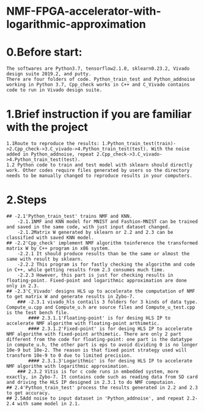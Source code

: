 # NMF-FPGA-accelerator-with-logarithmic-approximation

# 0.Before start: 
	The softwares are Python3.7, tensorflow2.1.0, sklearn0.23.2, Vivado design suite 2019.2, and putty.
	There are four folders of code. Python_train_test and Python_addnoise working in Python 3.7, Cpp_check works in C++ and C_Vivado contains code to run in Vivado design suite.

# 1.Brief instruction if you are familiar with the project
	1.1Route to reproduce the results: 1.Python_train_test(train)->2.Cpp_check->3.C_vivado->4.Python_train_test(test). With the noise added in Python_addnoise, repeat 2.Cpp_check->3.C_vivado->4.Python_train_test(test).
	1.2 Python code to train and test model with sklearn should directly work. Other codes require files generated by users so the directory needs to be manually changed to reproduce results in your computers.

# 2.Steps
	## -2.1'Python_train_test' trains NMF and KNN. 
		-2.1.1NMF and KNN model for MNIST and Fashion-MNIST can be trained and saved in the same code, with just input dataset changed.
		-2.1.2Matrix W generated by sklearn or 2.2 and 2.3 can be classified with saved KNN model. 
	## -2.2'Cpp_check' implement NMF algorithm toinference the transformed matrix W by C++ program in x86 system.
		-2.2.1 It should produce results than be the same or almost the same with result by sklearn.
		-2.2.2 This program is for fastly checking the algorithm and code in C++, while getting results from 2.3 consumes much time.
		-2.2.3 However, this part is just for checking results in floating-point. Fixed-point and logarithmic approximation are done only in 2.3.
	## -2.3'C_Vivado' designs HLS up to accelerate the computation of NMF to get matrix W and generate results in Zybo-7.
		### -2.3.1 vivado_hls contails 3 folders for 3 kinds of data type. Compute_u.cpp and Compute_u.h are source files and Compute_u_test.cpp is the test bench file.
			#### 2.3.1.1'Floating-point' is for desing HLS IP to accelerate NMF algorithm with floating-point arthimetic.
			#### 2.3.1.2'Fixed-point' is for desing HLS IP to accelerate NMF algorithm with fixed-point arthimetic. There are only 2 part different from the code for floating-point: one part is the datatype in compute_u.h, the other part is eps to avoid dividing 0 is no longer 10e-9 but 10e-2. The reason is that fixed point strategy used will transform 10e-9 to 0 due to limited precision.
			#### 2.3.1.3'Logarithmic' is for desing HLS IP to accelerate NMF algorithm with logarithmic approximation.
		### 2.3.2 Vitis is for c code runs in embedded system, more exactly, in Zybo-7. It contains code such as reading data from SD card and driving the HLS IP designed in 2.3.1 to do NMF computaion.	
	## 2.4'Python_train_test' process the results generated in 2.2 and 2.3 to get accuracy.
	## 2.5Add noise to input dataset in 'Python_addnoise', and repeat 2.2-2.4 with same model in 2.1. 
